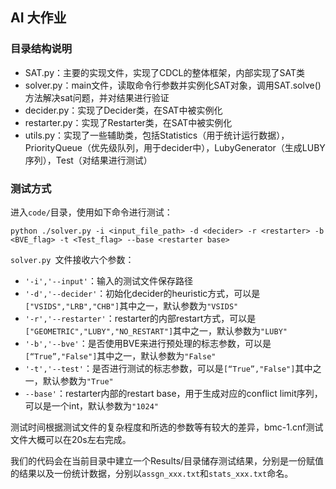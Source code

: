 ## AI 大作业

### 目录结构说明

+ SAT.py：主要的实现文件，实现了CDCL的整体框架，内部实现了SAT类
+ solver.py：main文件，读取命令行参数并实例化SAT对象，调用SAT.solve()方法解决sat问题，并对结果进行验证
+ decider.py：实现了Decider类，在SAT中被实例化
+ restarter.py：实现了Restarter类，在SAT中被实例化
+ utils.py：实现了一些辅助类，包括Statistics（用于统计运行数据），PriorityQueue（优先级队列，用于decider中），LubyGenerator（生成LUBY序列），Test（对结果进行测试）



### 测试方式

进入`code/`目录，使用如下命令进行测试：

~~~shell
python ./solver.py -i <input_file_path> -d <decider> -r <restarter> -b <BVE_flag> -t <Test_flag> --base <restarter base>
~~~

`solver.py `文件接收六个参数：

+ `'-i','--input'`：输入的测试文件保存路径
+ `'-d','--decider'`：初始化decider的heuristic方式，可以是`["VSIDS","LRB","CHB"]`其中之一，默认参数为`"VSIDS"`
+ `'-r','--restarter'`：restarter的内部restart方式，可以是`["GEOMETRIC","LUBY","NO_RESTART"]`其中之一，默认参数为`"LUBY"`
+ `'-b','--bve'`：是否使用BVE来进行预处理的标志参数，可以是`[“True”,"False"]`其中之一，默认参数为`"False"`
+ `'-t','--test'`：是否进行测试的标志参数，可以是`[“True”,"False"]`其中之一，默认参数为`"True"`
+ `--base'`：restarter内部的restart base，用于生成对应的conflict limit序列，可以是一个int，默认参数为`"1024"`



测试时间根据测试文件的复杂程度和所选的参数等有较大的差异，bmc-1.cnf测试文件大概可以在20s左右完成。

我们的代码会在当前目录中建立一个Results/目录储存测试结果，分别是一份赋值的结果以及一份统计数据，分别以`assgn_xxx.txt`和`stats_xxx.txt`命名。


